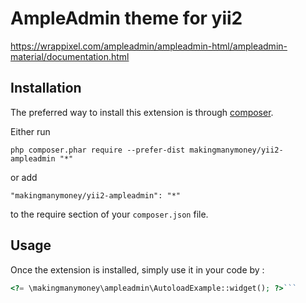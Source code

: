 AmpleAdmin theme for yii2
=========================
https://wrappixel.com/ampleadmin/ampleadmin-html/ampleadmin-material/documentation.html

Installation
------------

The preferred way to install this extension is through [composer](http://getcomposer.org/download/).

Either run

```
php composer.phar require --prefer-dist makingmanymoney/yii2-ampleadmin "*"
```

or add

```
"makingmanymoney/yii2-ampleadmin": "*"
```

to the require section of your `composer.json` file.


Usage
-----

Once the extension is installed, simply use it in your code by  :

```php
<?= \makingmanymoney\ampleadmin\AutoloadExample::widget(); ?>```